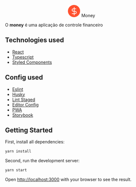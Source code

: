 <div align="center">
 <img src="/public/favicon.png" width="40"/> Money
</div>

<p>O <strong>money</strong> é uma aplicação de controle financeiro </p>

<!-- ![Screen](./screens/screen.png) -->

## Technologies used
  - [React](https://pt-br.reactjs.org/)
  - [Typescript](https://www.typescriptlang.org)
  - [Styled Components](https://www.styled-components.com)

## Config used
  - [Eslint](https://eslint.org)
  - [Husky](https://typicode.github.io/husky/#/)
  - [Lint Staged](https://github.com/okonet/lint-staged)
  - [Editor Config](https://editorconfig.org/)
  - [PWA](https://web.dev/progressive-web-apps/)
  - [Storybook](https://storybook.js.org/)

## Getting Started

First, install all dependencies:

```bash
yarn install
```

Second, run the development server:

```bash
yarn start
```

Open [http://localhost:3000](http://localhost:3000) with your browser to see the result.

